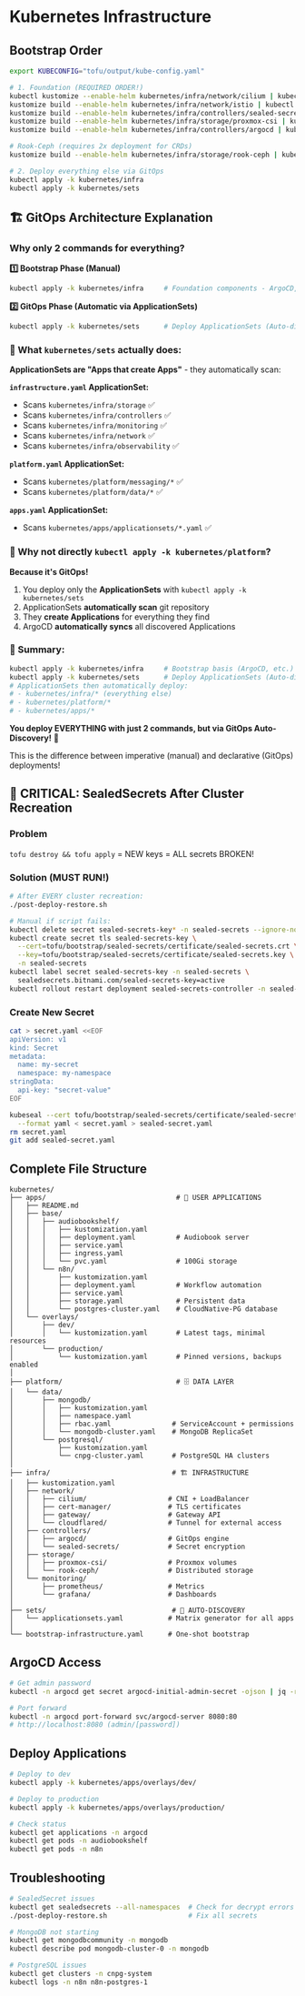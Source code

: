 # Kubernetes Infrastructure

## Bootstrap Order

```bash
export KUBECONFIG="tofu/output/kube-config.yaml"

# 1. Foundation (REQUIRED ORDER!)
kubectl kustomize --enable-helm kubernetes/infra/network/cilium | kubectl apply -f -
kustomize build --enable-helm kubernetes/infra/network/istio | kubectl apply -f -
kustomize build --enable-helm kubernetes/infra/controllers/sealed-secrets | kubectl apply -f -
kustomize build --enable-helm kubernetes/infra/storage/proxmox-csi | kubectl apply -f -
kustomize build --enable-helm kubernetes/infra/controllers/argocd | kubectl apply -f -

# Rook-Ceph (requires 2x deployment for CRDs)
kustomize build --enable-helm kubernetes/infra/storage/rook-ceph | kubectl apply -f - && sleep 10 && kubectl wait --for=condition=established crd/cephclusters.ceph.rook.io --timeout=60s && kustomize build --enable-helm kubernetes/infra/storage/rook-ceph | kubectl apply -f -

# 2. Deploy everything else via GitOps
kubectl apply -k kubernetes/infra
kubectl apply -k kubernetes/sets
```

## 🏗️ GitOps Architecture Explanation

### Why only 2 commands for everything?

**1️⃣ Bootstrap Phase (Manual)**
```bash
kubectl apply -k kubernetes/infra     # Foundation components - ArgoCD, etc.
```

**2️⃣ GitOps Phase (Automatic via ApplicationSets)**
```bash
kubectl apply -k kubernetes/sets      # Deploy ApplicationSets (Auto-discovery)
```

### 🔄 What `kubernetes/sets` actually does:

**ApplicationSets are "Apps that create Apps"** - they automatically scan:

**`infrastructure.yaml` ApplicationSet:**
- Scans `kubernetes/infra/storage` ✅
- Scans `kubernetes/infra/controllers` ✅  
- Scans `kubernetes/infra/monitoring` ✅
- Scans `kubernetes/infra/network` ✅
- Scans `kubernetes/infra/observability` ✅

**`platform.yaml` ApplicationSet:**
- Scans `kubernetes/platform/messaging/*` ✅
- Scans `kubernetes/platform/data/*` ✅

**`apps.yaml` ApplicationSet:**
- Scans `kubernetes/apps/applicationsets/*.yaml` ✅

### 🤔 Why not directly `kubectl apply -k kubernetes/platform`?

**Because it's GitOps!**

1. You deploy only the **ApplicationSets** with `kubectl apply -k kubernetes/sets`
2. ApplicationSets **automatically scan** git repository
3. They **create Applications** for everything they find
4. ArgoCD **automatically syncs** all discovered Applications

### 🎯 Summary:

```bash
kubectl apply -k kubernetes/infra     # Bootstrap basis (ArgoCD, etc.)
kubectl apply -k kubernetes/sets      # Deploy ApplicationSets (Auto-discovery)
# ApplicationSets then automatically deploy:
# - kubernetes/infra/* (everything else)
# - kubernetes/platform/*  
# - kubernetes/apps/*
```

**You deploy EVERYTHING with just 2 commands, but via GitOps Auto-Discovery!** 🚀

This is the difference between imperative (manual) and declarative (GitOps) deployments!

## 🚨 CRITICAL: SealedSecrets After Cluster Recreation

### Problem
`tofu destroy && tofu apply` = NEW keys = ALL secrets BROKEN!

### Solution (MUST RUN!)
```bash
# After EVERY cluster recreation:
./post-deploy-restore.sh

# Manual if script fails:
kubectl delete secret sealed-secrets-key* -n sealed-secrets --ignore-not-found
kubectl create secret tls sealed-secrets-key \
  --cert=tofu/bootstrap/sealed-secrets/certificate/sealed-secrets.crt \
  --key=tofu/bootstrap/sealed-secrets/certificate/sealed-secrets.key \
  -n sealed-secrets
kubectl label secret sealed-secrets-key -n sealed-secrets \
  sealedsecrets.bitnami.com/sealed-secrets-key=active
kubectl rollout restart deployment sealed-secrets-controller -n sealed-secrets
```

### Create New Secret
```bash
cat > secret.yaml <<EOF
apiVersion: v1
kind: Secret
metadata:
  name: my-secret
  namespace: my-namespace
stringData:
  api-key: "secret-value"
EOF

kubeseal --cert tofu/bootstrap/sealed-secrets/certificate/sealed-secrets.crt \
  --format yaml < secret.yaml > sealed-secret.yaml
rm secret.yaml
git add sealed-secret.yaml
```

## Complete File Structure

```
kubernetes/
├── apps/                                # 🎯 USER APPLICATIONS
│   ├── README.md
│   ├── base/
│   │   ├── audiobookshelf/
│   │   │   ├── kustomization.yaml
│   │   │   ├── deployment.yaml          # Audiobook server
│   │   │   ├── service.yaml
│   │   │   ├── ingress.yaml
│   │   │   └── pvc.yaml                 # 100Gi storage
│   │   └── n8n/
│   │       ├── kustomization.yaml
│   │       ├── deployment.yaml          # Workflow automation
│   │       ├── service.yaml
│   │       ├── storage.yaml             # Persistent data
│   │       └── postgres-cluster.yaml    # CloudNative-PG database
│   └── overlays/
│       ├── dev/
│       │   └── kustomization.yaml       # Latest tags, minimal resources
│       └── production/
│           └── kustomization.yaml       # Pinned versions, backups enabled
│
├── platform/                            # 🗄️ DATA LAYER
│   └── data/
│       ├── mongodb/
│       │   ├── kustomization.yaml
│       │   ├── namespace.yaml
│       │   ├── rbac.yaml               # ServiceAccount + permissions
│       │   └── mongodb-cluster.yaml    # MongoDB ReplicaSet
│       └── postgresql/
│           ├── kustomization.yaml
│           └── cnpg-cluster.yaml       # PostgreSQL HA clusters
│
├── infra/                              # 🏗️ INFRASTRUCTURE
│   ├── kustomization.yaml
│   ├── network/
│   │   ├── cilium/                    # CNI + LoadBalancer
│   │   ├── cert-manager/              # TLS certificates
│   │   ├── gateway/                   # Gateway API
│   │   └── cloudflared/               # Tunnel for external access
│   ├── controllers/
│   │   ├── argocd/                    # GitOps engine
│   │   └── sealed-secrets/            # Secret encryption
│   ├── storage/
│   │   ├── proxmox-csi/               # Proxmox volumes
│   │   └── rook-ceph/                 # Distributed storage
│   └── monitoring/
│       ├── prometheus/                # Metrics
│       └── grafana/                   # Dashboards
│
├── sets/                               # 🔄 AUTO-DISCOVERY
│   └── applicationsets.yaml           # Matrix generator for all apps
│
└── bootstrap-infrastructure.yaml      # One-shot bootstrap

```

## ArgoCD Access

```bash
# Get admin password
kubectl -n argocd get secret argocd-initial-admin-secret -ojson | jq -r '.data.password | @base64d'

# Port forward
kubectl -n argocd port-forward svc/argocd-server 8080:80
# http://localhost:8080 (admin/[password])
```

## Deploy Applications

```bash
# Deploy to dev
kubectl apply -k kubernetes/apps/overlays/dev/

# Deploy to production  
kubectl apply -k kubernetes/apps/overlays/production/

# Check status
kubectl get applications -n argocd
kubectl get pods -n audiobookshelf
kubectl get pods -n n8n
```

## Troubleshooting

```bash
# SealedSecret issues
kubectl get sealedsecrets --all-namespaces  # Check for decrypt errors
./post-deploy-restore.sh                    # Fix all secrets

# MongoDB not starting
kubectl get mongodbcommunity -n mongodb
kubectl describe pod mongodb-cluster-0 -n mongodb

# PostgreSQL issues  
kubectl get clusters -n cnpg-system
kubectl logs -n n8n n8n-postgres-1
```